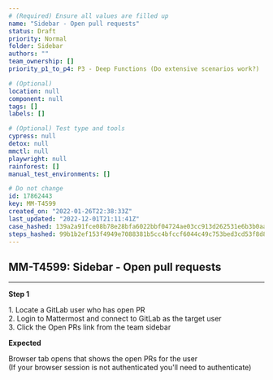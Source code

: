 ```yaml
---
# (Required) Ensure all values are filled up
name: "Sidebar - Open pull requests"
status: Draft
priority: Normal
folder: Sidebar
authors: ""
team_ownership: []
priority_p1_to_p4: P3 - Deep Functions (Do extensive scenarios work?)

# (Optional)
location: null
component: null
tags: []
labels: []

# (Optional) Test type and tools
cypress: null
detox: null
mmctl: null
playwright: null
rainforest: []
manual_test_environments: []

# Do not change
id: 17862443
key: MM-T4599
created_on: "2022-01-26T22:38:33Z"
last_updated: "2022-12-01T21:11:41Z"
case_hashed: 139a2a91fce08b78e28bfa6022bbf04724ae03cc913d262531e6b3b0aa8b9cdba8cc5e1b7b9aeb2696b9fe86fc2e68fd
steps_hashed: 99b1b2ef153f4949e7088381b5cc4bfccf6044c49c753bed3cd53f8d8ceca25ff3fa059ca42c8313addf4c2d594a2cf0
---
```


<!-- (Auto-generated) Based on frontmatter's "key" and "name" -->

## MM-T4599: Sidebar - Open pull requests

---

**Step 1**

1\. Locate a GitLab user who has open PR\
2\. Login to Mattermost and connect to GitLab as the target user\
3\. Click the Open PRs link from the team sidebar

**Expected**

Browser tab opens that shows the open PRs for the user\
(If your browser session is not authenticated you'll need to authenticate)
